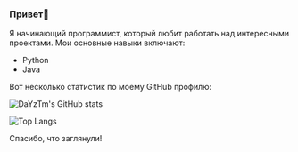 ### Привет👋

Я начинающий программист, который любит работать над интересными проектами. Мои основные навыки включают:

- Python
- Java

Вот несколько статистик по моему GitHub профилю:

![DaYzTm's GitHub stats](https://github-readme-stats.vercel.app/api?username=DaYzTm&show_icons=true&theme=radical)

![Top Langs](https://github-readme-stats.vercel.app/api/top-langs/?username=DaYzTm&layout=compact&theme=radical)

Спасибо, что заглянули!
